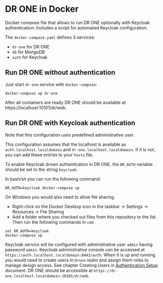 # DR ONE in Docker

Docker compose file that allows to run DR ONE optionally with Keycloak
authentication. Includes a script for automated Keycloak configuration.

The `docker-compose.yaml` defines 3 services:
- `dr-one` for DR ONE
- `db` for MongoDB
- `auth` for Keycloak

## Run DR ONE without authentication

Just start `dr-one` service with `docker-compose`:

    docker-compose up dr-one

After all containers are ready DR ONE should be available at
https://localhost:10101/dr/web.

## Run DR ONE with Keycloak authentication

Note that this configuration uses predefined administrative user.

This configuration assumes that the localhost is available as
`auth.localhost.localdomain` and `dr-one.localhost.localdomain`. If it is not,
you can add these entries to your `hosts` file.

To enable Keycloak driven authentication in DR ONE, the `DR_AUTH` variable
should be set to the string `keycloak`.

In bash/sh you can run the following command:

```
DR_AUTH=keycloak docker-compose up
```

On Windows you would also need to allow file sharing. 
- Right-click on the Docker Desktop icon in the taskbar -> Settings -> Resources -> File Sharing
- Add a folder where you checked out files from this repository to the list.
Then run the following commands in `cmd`

```
set DR_AUTH=keycloak
docker-compose up
```

Keycloak service will be configured with administrative user `admin` having
password `admin`. Keycloak administrative console can be accessed at
`https://auth.localhost.localdomain:8443/auth`. When it is up and running you would need to create users in `Drone` realm and assign them roles to manage design access. See chapter Creating Users in [Authentication Setup](https://www.devops-community.com/uploads/1/0/2/7/102707030/authentication_setup.2020.26.pdf) document.
DR ONE should be accessible at `https://dr-one.localhost.localdomain:10101/dr/web`.
